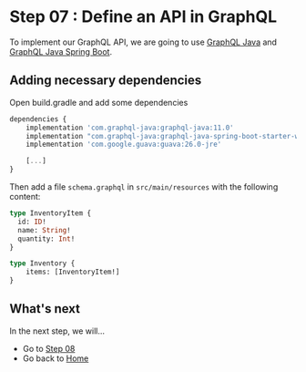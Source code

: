 # Step 07 : Define an API in GraphQL

To implement our GraphQL API, we are going to use [GraphQL Java](https://www.graphql-java.com) and [GraphQL Java Spring Boot](https://github.com/graphql-java/graphql-java-spring).

## Adding necessary dependencies

Open build.gradle and add some dependencies

```javascript
dependencies {
    implementation 'com.graphql-java:graphql-java:11.0'
    implementation "com.graphql-java:graphql-java-spring-boot-starter-webflux:1.0"
    implementation 'com.google.guava:guava:26.0-jre'

    [...]
}
```

Then add a file `schema.graphql` in `src/main/resources` with the following content:

```GraphQL
type InventoryItem {
  id: ID!
  name: String!
  quantity: Int!
}

type Inventory {
    items: [InventoryItem!]
}
```

## What's next

In the next step, we will...

* Go to [Step 08](../Step08/Step08.md)
* Go back to [Home](../README.md)